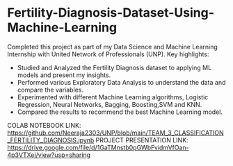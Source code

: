 # **Fertility-Diagnosis-Dataset-Using-Machine-Learning**
Completed this project as part of my Data Science and Machine Learning Internship with United Network of Professionals (UNP). Key highlights:

* Studied and Analyzed the Fertility Diagnosis dataset to applying ML models and present my insights.
* Performed various Exploratory Data Analysis to understand the data and compare the variables.
* Experimented with different Machine Learning algorithms, Logistic Regression, Neural Networks, Bagging, Boosting,SVM and KNN.
* Compared the results to recommend the best Machine Learning model.

COLAB NOTEBOOK LINK: https://github.com/Neeraja2303/UNP/blob/main/TEAM_3_CLASSIFICATION_FERTILITY_DIAGNOSIS.ipynb
PROJECT PRESENTATION LINK: https://drive.google.com/file/d/1GaTMnstb0pGWbFvidmVfOan-4p3VTXej/view?usp=sharing
